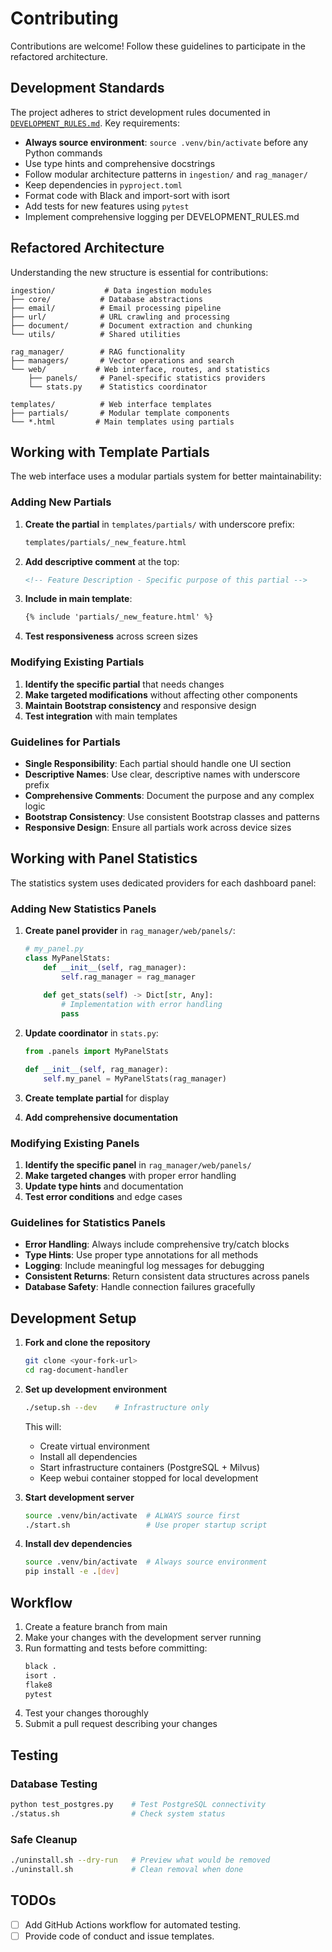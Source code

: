 # Contributing

Contributions are welcome! Follow these guidelines to participate in the refactored architecture.

## Development Standards

The project adheres to strict development rules documented in [`DEVELOPMENT_RULES.md`](../DEVELOPMENT_RULES.md). Key requirements:

- **Always source environment**: `source .venv/bin/activate` before any Python commands
- Use type hints and comprehensive docstrings
- Follow modular architecture patterns in `ingestion/` and `rag_manager/`
- Keep dependencies in `pyproject.toml`
- Format code with Black and import-sort with isort
- Add tests for new features using `pytest`
- Implement comprehensive logging per DEVELOPMENT_RULES.md

## Refactored Architecture

Understanding the new structure is essential for contributions:

```
ingestion/           # Data ingestion modules
├── core/           # Database abstractions
├── email/          # Email processing pipeline  
├── url/            # URL crawling and processing
├── document/       # Document extraction and chunking
└── utils/          # Shared utilities

rag_manager/        # RAG functionality
├── managers/       # Vector operations and search
└── web/           # Web interface, routes, and statistics
    ├── panels/     # Panel-specific statistics providers
    └── stats.py    # Statistics coordinator

templates/          # Web interface templates
├── partials/       # Modular template components
└── *.html         # Main templates using partials
```

## Working with Template Partials

The web interface uses a modular partials system for better maintainability:

### Adding New Partials

1. **Create the partial** in `templates/partials/` with underscore prefix:
   ```bash
   templates/partials/_new_feature.html
   ```

2. **Add descriptive comment** at the top:
   ```html
   <!-- Feature Description - Specific purpose of this partial -->
   ```

3. **Include in main template**:
   ```html
   {% include 'partials/_new_feature.html' %}
   ```

4. **Test responsiveness** across screen sizes

### Modifying Existing Partials

1. **Identify the specific partial** that needs changes
2. **Make targeted modifications** without affecting other components
3. **Maintain Bootstrap consistency** and responsive design
4. **Test integration** with main templates

### Guidelines for Partials

- **Single Responsibility**: Each partial should handle one UI section
- **Descriptive Names**: Use clear, descriptive names with underscore prefix
- **Comprehensive Comments**: Document the purpose and any complex logic
- **Bootstrap Consistency**: Use consistent Bootstrap classes and patterns
- **Responsive Design**: Ensure all partials work across device sizes

## Working with Panel Statistics

The statistics system uses dedicated providers for each dashboard panel:

### Adding New Statistics Panels

1. **Create panel provider** in `rag_manager/web/panels/`:
   ```python
   # my_panel.py
   class MyPanelStats:
       def __init__(self, rag_manager):
           self.rag_manager = rag_manager
           
       def get_stats(self) -> Dict[str, Any]:
           # Implementation with error handling
           pass
   ```

2. **Update coordinator** in `stats.py`:
   ```python
   from .panels import MyPanelStats
   
   def __init__(self, rag_manager):
       self.my_panel = MyPanelStats(rag_manager)
   ```

3. **Create template partial** for display
4. **Add comprehensive documentation**

### Modifying Existing Panels

1. **Identify the specific panel** in `rag_manager/web/panels/`
2. **Make targeted changes** with proper error handling
3. **Update type hints** and documentation
4. **Test error conditions** and edge cases

### Guidelines for Statistics Panels

- **Error Handling**: Always include comprehensive try/catch blocks
- **Type Hints**: Use proper type annotations for all methods
- **Logging**: Include meaningful log messages for debugging
- **Consistent Returns**: Return consistent data structures across panels
- **Database Safety**: Handle connection failures gracefully

## Development Setup

1. **Fork and clone the repository**
   ```bash
   git clone <your-fork-url>
   cd rag-document-handler
   ```

2. **Set up development environment**
   ```bash
   ./setup.sh --dev    # Infrastructure only
   ```
   This will:
   - Create virtual environment
   - Install all dependencies
   - Start infrastructure containers (PostgreSQL + Milvus)
   - Keep webui container stopped for local development

3. **Start development server**
   ```bash
   source .venv/bin/activate  # ALWAYS source first
   ./start.sh                 # Use proper startup script
   ```

4. **Install dev dependencies**
   ```bash
   source .venv/bin/activate  # Always source environment
   pip install -e .[dev]
   ```

## Workflow

1. Create a feature branch from main
2. Make your changes with the development server running
3. Run formatting and tests before committing:
   ```bash
   black .
   isort .
   flake8
   pytest
   ```
4. Test your changes thoroughly
5. Submit a pull request describing your changes

## Testing

### Database Testing
```bash
python test_postgres.py    # Test PostgreSQL connectivity
./status.sh                # Check system status
```

### Safe Cleanup
```bash
./uninstall.sh --dry-run   # Preview what would be removed
./uninstall.sh             # Clean removal when done
```

## TODOs

- [ ] Add GitHub Actions workflow for automated testing.
- [ ] Provide code of conduct and issue templates.
